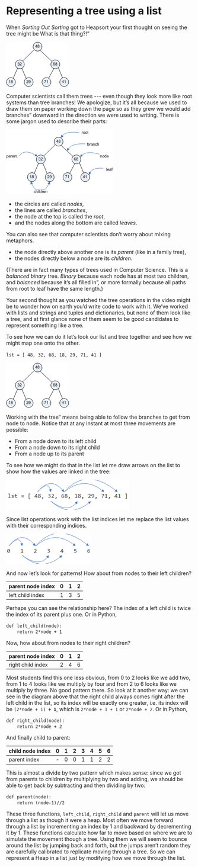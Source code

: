 # Representing a tree using a list

When _Sorting Out Sorting_ got to Heapsort your first thought on seeing
the tree might be What is that thing?!”

![.](04_Heapsort_1.png)

Computer scientists call them trees --- even though they look more like
root systems than tree branches! We apologize, but it’s all because we
used to draw them on paper working down the page so as they grew we
would add branches” downward in the direction we were used to
writing. There is some jargon used to describe their parts:

![.](04_Heapsort_Jargon.png)

-   the circles are called _nodes_,
-   the lines are called _branches_,
-   the node at the top is called the _root_,
-   and the nodes along the bottom are called _leaves_.

You can also see that computer scientists don’t worry about mixing
metaphors.

-   the node directly above another one is its _parent_ (like in a
    family tree),
-   the nodes directly below a node are its _children_.

(There are in fact many types of trees used in Computer Science. This is
a _balanced_ _binary_ tree. _Binary_ because each node has at most two
children, and _balanced_ because it’s all filled in”, or more
formally because all paths from root to leaf have the same length.)

Your second thought as you watched the tree operations in the video
might be to wonder how on earth you’d write code to work with it.
We’ve worked with lists and strings and tuples and dictionaries, but
none of them look like a tree, and at first glance none of them seem to
be good candidates to represent something like a tree.

To see how we can do it let’s look our list and tree together and see
how we might map one onto the other.

`lst = [ 48, 32, 68, 18, 29, 71, 41 ]`

![.](04_Heapsort_1.png)

Working with the tree” means being able to follow the branches to get
from node to node. Notice that at any instant at most three movements
are possible:

-   From a node down to its left child
-   From a node down to its right child
-   From a node up to its parent

To see how we might do that in the list let me draw arrows on the list
to show how the values are linked in the tree:

![.](04_Tree_in_a_list_1.png)

Since list operations work with the list indices let me replace the list
values with their corresponding indices.

![.](04_Tree_in_a_list_indices.png)

And now let’s look for patterns! How about from nodes to their left
children?

| parent node index | 0 | 1 | 2 |
|-------------------|---|---|---|
| left child index  | 1 | 3 | 5 |

Perhaps you can see the relationship here? The index of a left child is
twice the index of its parent plus one. Or in Python,

    def left_child(node):
        return 2*node + 1

Now, how about from nodes to their right children?

| parent node index | 0 | 1 | 2 |
|-------------------|---|---|---|
| right child index | 2 | 4 | 6 |


Most students find this one less obvious, from 0 to 2 looks like we add
two, from 1 to 4 looks like we multiply by four and from 2 to 6 looks
like we multiply by three. No good pattern there. So look at it another
way: we can see in the diagram above that the right child always comes
right after the left child in the list, so its index will be exactly one
greater, i.e. its index will be `(2*node + 1) `**`+ 1`**, which is
`2*node + 1 + 1` or `2*node + 2`. Or in Python,

    def right_child(node):
        return 2*node + 2

And finally child to parent:

| child node index | 0 | 1 | 2 | 3 | 4 | 5 | 6 |
|------------------|---|---|---|---|---|---|---|
| parent index     | - | 0 | 0 | 1 | 1 | 2 | 2 |

This is almost a divide by two pattern which makes sense: since we got
from parents to children by multiplying by two and adding, we should be
able to get back by subtracting and then dividing by two:

    def parent(node):
        return (node-1)//2

These three functions, `left_child`, `right_child` and `parent` will let
us move through a list as though it were a heap. Most often we move
forward through a list by incrementing an index by 1 and backward by
decrementing it by 1. These functions calculate how far to move based on
where we are to simulate the movement though a tree. Using them we will
seem to bounce around the list by jumping back and forth, but the jumps
aren’t random they are carefully calibrated to replicate moving through
a tree. So we can represent a Heap in a list just by modifying how we
move through the list.
